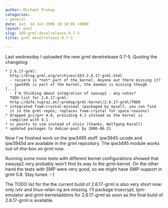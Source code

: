 ```yaml
---
author: Michael Prokop
categories:
- general
date: Sat, 24 Jun 2006 18:10:00 +0000
layout: post
slug: 160-grml-develrelease-0.7-5
title: grml develrelease 0.7-5

---
```

Last wednesday I uploaded the new grml develrelease 0\.7\-5\. Quoting the changelog:

```
* 2.6.17-grml:
  http://blog.grml.org/archives/163-2.6.17-grml.html
  - reiser4 is *not* part of the kernel. Anyone out there missing it?
  - ipw3495 is part of the kernel, the daemon is missing though
[...]
  - I'm thinking about integration of swsusp2 - any votes?
  TODO-list for 2.6.17-grml:
  http://dufo.tugraz.at/~prokop/grml-kernel/2.6.17-grml/TODO
* integrated fvwm-crystal-minimal (packaged by myself, you can find
  it in the grml-repos; replaces fvwm-crystal for space-reasons)
* dropped gcc/g++ 4.0, providing 4.1 instead as the kernel is
  compiled with 4.1
* vi points to vim instead of elvis (thanks, Wolfgang Karall)
* updated packages to debian-pool by 2006-06-21
```
Now I've finished work on the ipw3495 stuff: ipw3945\-ucode and ipw3945d are available in the grml repository. The ipw3495 module works out\-of\-the\-box on grml now.

Running some more tests with different kernel configurations showed that swsusp2 very probably won't find its way to the grml\-kernel. On the other hand the tests with SMP were very good, so we might have SMP\-support in grml 0\.8\. Stay tuned. :\-)

The TODO list for the the current build of 2\.6\.17\-grml is also very short now: only ivtv and linux\-wlan\-ng are missing. I'll package truecrypt, tpm\-emulator and grml\-kerneladdons for 2\.6\.17\-grml as soon as the final build of 2\.6\.17\-grml is available.
